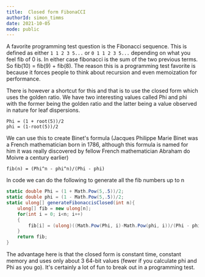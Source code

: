 ```yaml
---
title:  Closed form FibonaCCI
authorId: simon_timms
date: 2021-10-05
mode: public
---
```




A favorite programming test question is the Fibonacci sequence. This is defined as either `1 1 2 3 5...` or `0 1 1 2 3 5...` depending on what you feel fib of 0 is. In either case fibonacci is the sum of the two previous terms. So fib(10) = fib(9) + fib(8). The reason this is a programming test favorite is because it forces people to think about recursion and even memoization for performance. 

There is however a shortcut for this and that is to use the closed form which uses the golden ratio. We have two interesting values called Phi and phi with the former being the golden ratio and the latter being a value observed in nature for leaf dispersions. 

```
Phi = (1 + root(5))/2
phi = (1-root(5))/2
```

We can use this to create Binet's formula (Jacques Philippe Marie Binet was a French mathematician born in 1786, although this formula is named for him it was really discovered by fellow French mathematician Abraham do Moivre a century earlier)

```
fib(n) = (Phi^n - phi^n)/(Phi - phi)
```

In code we can do the following to generate all the fib numbers up to n

```csharp
static double Phi = (1 + Math.Pow(5,.5))/2;
static double phi = (1 - Math.Pow(5,.5))/2;
static ulong[] generateFibonaccisClosed(int n){
    ulong[] fib = new ulong[n];
    for(int i = 0; i<n; i++)
    {
        fib[i] = (ulong)((Math.Pow(Phi, i)-Math.Pow(phi, i))/(Phi - phi));
    }
    return fib;
}
```

The advantage here is that the closed form is constant time, constant memory and uses only about 3 64-bit values (fewer if you calculate phi and Phi as you go). It's certainly a lot of fun to break out in a programming test. 